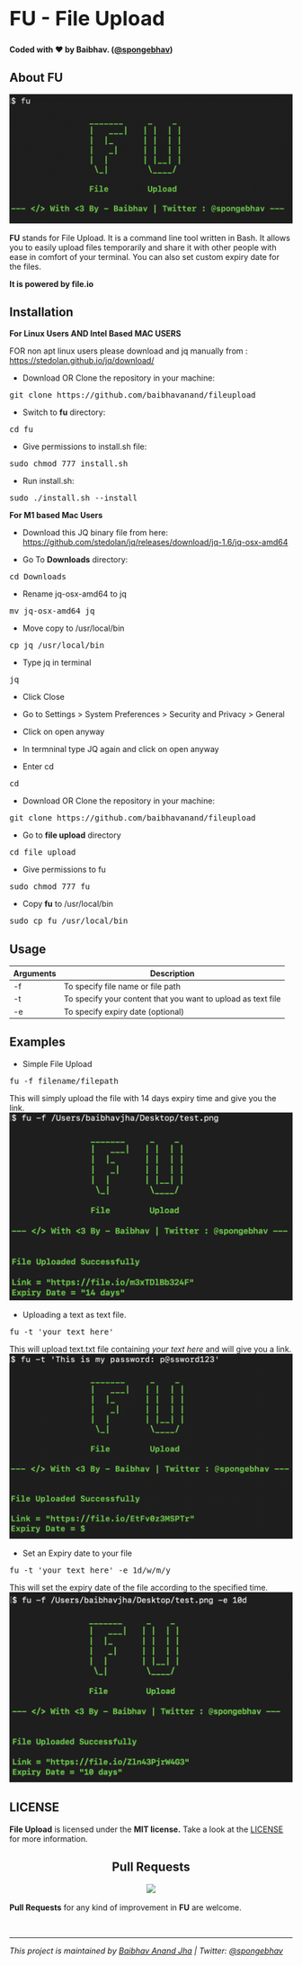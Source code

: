 <h1 align="left" style="font-size:36px;font-weight:bold;">
        FU - File Upload<br>
</h1>

<h4 align="left">
  <strong> Coded with ❤️ by Baibhav. (<a href='https://twitter.com/spongebhav' target="_blank">@spongebhav</a>)</strong>
</h4>

<h2 align="left">
  <strong>About FU</strong>
 </h2>
 
<img src="images/fu.png">


**FU** stands for File Upload. It is a command line tool written in Bash. It allows you to easily upload files temporarily and share it with other people with ease in comfort of your terminal. You can also set custom expiry date for the files. 

**It is powered by file.io**


<h2 align="left">
  <strong>Installation</strong>
</h2>

**For Linux Users AND Intel Based MAC USERS**

FOR non apt linux users please download and jq manually from : https://stedolan.github.io/jq/download/

 * Download OR Clone the repository in your machine:
<pre>git clone https://github.com/baibhavanand/fileupload</pre>

* Switch to **fu** directory:
<pre>cd fu</pre>

* Give permissions to install.sh file:
<pre>sudo chmod 777 install.sh</pre>

* Run install.sh:
<pre>sudo ./install.sh --install</pre>

**For M1 based Mac Users**

* Download this JQ binary file from here: https://github.com/stedolan/jq/releases/download/jq-1.6/jq-osx-amd64

* Go To **Downloads** directory:
<pre>cd Downloads</pre>

* Rename jq-osx-amd64 to jq
<pre>mv jq-osx-amd64 jq</pre>

* Move copy to /usr/local/bin
<pre>cp jq /usr/local/bin</pre>

* Type jq in terminal
<pre>jq</pre>

* Click Close
* Go to Settings > System Preferences > Security and Privacy > General
* Click on open anyway
* In termninal type JQ again and click on open anyway

* Enter cd
<pre>cd</pre>

* Download OR Clone the repository in your machine:
<pre>git clone https://github.com/baibhavanand/fileupload</pre>

* Go to **file upload** directory
<pre>cd file upload</pre>

* Give permissions to fu
<pre>sudo chmod 777 fu</pre>

* Copy **fu** to /usr/local/bin
<pre>sudo cp fu /usr/local/bin</pre>


<h2 align="left">
  <strong>Usage</strong>
 </h2>
 
   Arguments    | Description
------------- |-------------
-f            | To specify file name or file path
-t            | To specify your content that you want to upload as text file
-e            | To specify expiry date (optional)


<h2 align="left">
  <strong>Examples</strong>
</h2>
 
* Simple File Upload
 <pre>fu -f filename/filepath</pre>
 
 This will simply upload the file with 14 days expiry time and give you the link.
 <img src=images/fu_file.png>
 
 * Uploading a text as text file.
 <pre>fu -t 'your text here'</pre>
 
This will upload text.txt file containing *your text here* and will give you a link.
 <img src=images/fu_textupload.png>
 
* Set an Expiry date to your file
 <pre>fu -t 'your text here' -e 1d/w/m/y</pre>
 
 This will set the expiry date of the file according to the specified time.
 <img src=images/fu_expiry.png>
 
 <h2 align="left">
  <strong>LICENSE</strong>
 </h2>
 
**File Upload** is licensed under the **MIT license.** Take a look at the [LICENSE](https://github.com/baibhavanand/fileupload/blob/main/LICENSE) for more information.

 <h2 align="center">
  <strong>Pull Requests</strong>
 </h2>
<p align="center">
    <a href="https://github.com/baibhavanand/fileupload/pulls"><img src="https://img.shields.io/badge/PRs-welcome-brightgreen.svg?style=flat-square"></a>
</p>

<strong>Pull Requests</strong> for any kind of improvement in **FU** are welcome.

<br>
<hr>
<i>This project is maintained by <a href="https://github.com/baibhavanand">Baibhav Anand Jha</a> | Twitter: <a href="https://twitter.com/spongebhav">@spongebhav</a></i>
